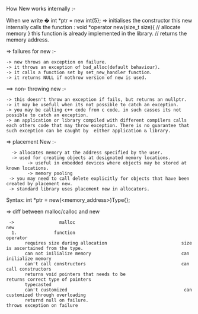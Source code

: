 How New works internally :- 

When we write �
  int *ptr = new int{5};   => initialises the constructor
             this new internally calls the function : void *operator new(size_t size){
                                                     // allocate memory
                                                    } this function is already implemented in the library.
                                                    // returns the memory address.
                                                    
                                                    
  =>  failures for new :- 

    -> new throws an exception on failure.
    -> it throws an exception of bad_alloc(default behaviour).
    -> it calls a function set by set_new_handler function.
    -> it returns NULL if nothrow version of new is used.
    
    
  ==> non- throwing new :- 
        
    -> this doesn't throw an exception if fails, but returns an nullptr.
    -> it may be usefull when its not possible to catch an exception.
    -> you may be calling c++ code from c code, in such casses its not possible to catch an exception.
    -> an application or library compiled with different compilers calls each others code that may throw exception. There is no guarantee that such exception can be caught by  either application & library.
    
    
  => placement New :- 
  
      -> allocates memory at the address specified by the user.
      -> used for creating objects at designated memory locations.
            -> useful in embedded devices where objects may be stored at known locations.
            -> memory pooling
     -> you may need to call delete explicitly for objects that have been created by placement new.
     -> standard library uses placement new in allocators.
     
   Syntax:   int *ptr = new(<memory_address>)Type{};


=> diff between malloc/calloc and new 

     ->                 malloc                                                          new
      1.              function                                                         operator
           requires size during allocation                            size is ascertained from the type.
           can not inilialize memory                                  can inilialize memory
           can't call constructors                                    can call constructors
           returns void pointers that needs to be                     returns correct type of pointers
           typecasted
           can't customized                                            can customized through overloading
           returnd null on failure.                                     throws exception on failure




